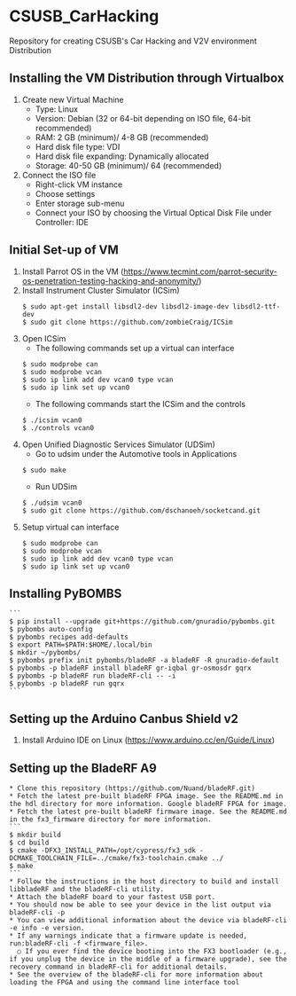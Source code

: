 # CSUSB_CarHacking
Repository for creating CSUSB's Car Hacking and V2V environment Distribution

## Installing the VM Distribution through Virtualbox
1. Create new Virtual Machine
	* Type: Linux
	* Version: Debian (32 or 64-bit depending on ISO file, 64-bit recommended)
	* RAM: 2 GB (minimum)/ 4-8 GB (recommended)
	* Hard disk file type: VDI
	* Hard disk file expanding: Dynamically allocated
	* Storage: 40-50 GB (minimum)/ 64 (recommended)
2. Connect the ISO file
	* Right-click VM instance
	* Choose settings
	* Enter storage sub-menu
	* Connect your ISO by choosing the Virtual Optical Disk File under Controller: IDE

## Initial Set-up of VM
1. Install Parrot OS in the VM (https://www.tecmint.com/parrot-security-os-penetration-testing-hacking-and-anonymity/)
2. Install Instrument Cluster Simulator (ICSim)
	```
	$ sudo apt-get install libsdl2-dev libsdl2-image-dev libsdl2-ttf-dev
	$ sudo git clone https://github.com/zombieCraig/ICSim
	```
3. Open ICSim
	* The following commands set up a virtual can interface
	```
	$ sudo modprobe can
	$ sudo modprobe vcan
	$ sudo ip link add dev vcan0 type vcan
	$ sudo ip link set up vcan0
	```
	* The following commands start the ICSim and the controls
	```
	$ ./icsim vcan0
	$ ./controls vcan0
	```
3. Open Unified Diagnostic Services Simulator (UDSim)
	* Go to udsim under the Automotive tools in Applications
	```
	$ sudo make 
	```
	* Run UDSim
	```
	$ ./udsim vcan0
	$ sudo git clone https://github.com/dschanoeh/socketcand.git
	```
4. Setup virtual can interface
	```
	$ sudo modprobe can
	$ sudo modprobe vcan
	$ sudo ip link add dev vcan0 type vcan
	$ sudo ip link set up vcan0
	```
    
## Installing PyBOMBS
	```
	$ pip install --upgrade git+https://github.com/gnuradio/pybombs.git
	$ pybombs auto-config
	$ pybombs recipes add-defaults
	$ export PATH=$PATH:$HOME/.local/bin
	$ mkdir ~/pybombs/
	$ pybombs prefix init pybombs/bladeRF -a bladeRF -R gnuradio-default
	$ pybombs -p bladeRF install bladeRF gr-iqbal gr-osmosdr gqrx
	$ pybombs -p bladeRF run bladeRF-cli -- -i
	$ pybombs -p bladeRF run gqrx
	```

## Setting up the Arduino Canbus Shield v2
1. Install Arduino IDE on Linux (https://www.arduino.cc/en/Guide/Linux)

## Setting up the BladeRF A9
    * Clone this repository (https://github.com/Nuand/bladeRF.git)
    * Fetch the latest pre-built bladeRF FPGA image. See the README.md in the hdl directory for more information. Google bladeRF FPGA for image.
    * Fetch the latest pre-built bladeRF firmware image. See the README.md in the fx3_firmware directory for more information.
    ```
    $ mkdir build
    $ cd build
    $ cmake -DFX3_INSTALL_PATH=/opt/cypress/fx3_sdk -DCMAKE_TOOLCHAIN_FILE=../cmake/fx3-toolchain.cmake ../
    $ make
    ```
    * Follow the instructions in the host directory to build and install libbladeRF and the bladeRF-cli utility.
    * Attach the bladeRF board to your fastest USB port.
    * You should now be able to see your device in the list output via bladeRF-cli -p
    * You can view additional information about the device via bladeRF-cli -e info -e version.
    * If any warnings indicate that a firmware update is needed, run:bladeRF-cli -f <firmware_file>.
      ○	If you ever find the device booting into the FX3 bootloader (e.g., if you unplug the device in the middle of a firmware upgrade), see the recovery command in bladeRF-cli for additional details.
    * See the overview of the bladeRF-cli for more information about loading the FPGA and using the command line interface tool

